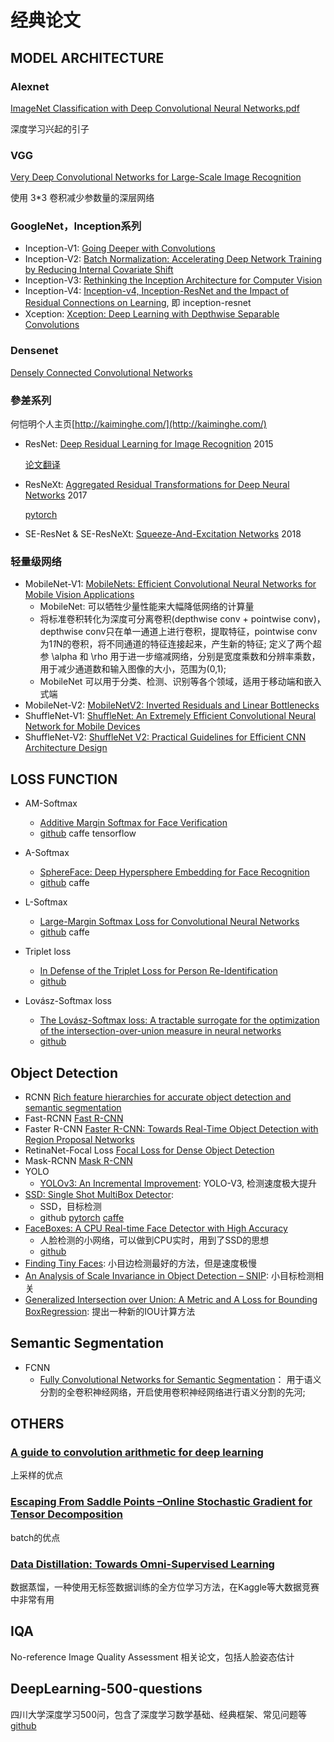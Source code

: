 # 经典论文

## MODEL ARCHITECTURE
### Alexnet
[ImageNet Classification with Deep Convolutional Neural Networks.pdf](https://papers.nips.cc/paper/4824-imagenet-classification-with-deep-convolutional-neural-networks)

深度学习兴起的引子

### VGG
[Very Deep Convolutional Networks for Large-Scale Image Recognition](https://arxiv.org/abs/1409.1556)

使用 3*3 卷积减少参数量的深层网络

### GoogleNet，Inception系列
* Inception-V1: [Going Deeper with Convolutions](https://arxiv.org/abs/1409.4842)
* Inception-V2: [Batch Normalization: Accelerating Deep Network Training by Reducing Internal Covariate Shift](https://arxiv.org/abs/1502.03167)
* Inception-V3: [Rethinking the Inception Architecture for Computer Vision](https://arxiv.org/abs/1512.00567)
* Inception-V4: [Inception-v4, Inception-ResNet and the Impact of Residual Connections on Learning](https://arxiv.org/abs/1602.07261), 即 inception-resnet
* Xception: [Xception: Deep Learning with Depthwise Separable Convolutions](https://arxiv.org/abs/1610.02357)

### Densenet
[Densely Connected Convolutional Networks](https://arxiv.org/abs/1608.06993)


### 參差系列
何恺明个人主页[http://kaiminghe.com/](http://kaiminghe.com/)
* ResNet: [Deep Residual Learning for Image Recognition](https://arxiv.org/abs/1512.03385) 2015

  [论文翻译](http://noahsnail.com/2017/07/31/2017-7-31-ResNet%E8%AE%BA%E6%96%87%E7%BF%BB%E8%AF%91%E2%80%94%E2%80%94%E4%B8%AD%E6%96%87%E7%89%88/)
* ResNeXt: [Aggregated Residual Transformations for Deep Neural Networks](https://arxiv.org/abs/1611.05431) 2017

  [pytorch](https://github.com/miraclewkf/ResNeXt-PyTorch)
* SE-ResNet & SE-ResNeXt: [Squeeze-And-Excitation Networks](https://arxiv.org/abs/1709.01507) 2018



### 轻量级网络
* MobileNet-V1: [MobileNets: Efficient Convolutional Neural Networks for Mobile Vision Applications](https://arxiv.org/abs/1704.04861)
  * MobileNet: 可以牺牲少量性能来大幅降低网络的计算量
  * 将标准卷积转化为深度可分离卷积(depthwise conv + pointwise conv)，depthwise conv只在单一通道上进行卷积，提取特征，pointwise conv 为1*1*N的卷积，将不同通道的特征连接起来，产生新的特征; 定义了两个超参 \alpha 和 \rho 用于进一步缩减网络，分别是宽度乘数和分辨率乘数，用于减少通道数和输入图像的大小，范围为(0,1);
  * MobileNet 可以用于分类、检测、识别等各个领域，适用于移动端和嵌入式端
* MobileNet-V2: [MobileNetV2: Inverted Residuals and Linear Bottlenecks](https://arxiv.org/abs/1801.04381)
* ShuffleNet-V1: [ShuffleNet: An Extremely Efficient Convolutional Neural Network for Mobile Devices](https://arxiv.org/abs/1707.01083)
* ShuffleNet-V2: [ShuffleNet V2: Practical Guidelines for Efficient CNN Architecture Design](https://arxiv.org/abs/1807.11164)

## LOSS FUNCTION
* AM-Softmax
  * [Additive Margin Softmax for Face Verification](https://arxiv.org/abs/1801.05599)
  * [github](https://github.com/happynear/AMSoftmax) caffe tensorflow

* A-Softmax
  * [SphereFace: Deep Hypersphere Embedding for Face Recognition](https://arxiv.org/abs/1704.08063)
  * [github](https://github.com/wy1iu/sphereface) caffe

* L-Softmax
  * [Large-Margin Softmax Loss for Convolutional Neural Networks](http://proceedings.mlr.press/v48/liud16.pdf)
  * [github](https://github.com/wy1iu/LargeMargin_Softmax_Loss) caffe

* Triplet loss
  * [In Defense of the Triplet Loss for Person Re-Identification](https://arxiv.org/abs/1703.07737)
  * [github](https://github.com/Cysu/open-reid/blob/master/reid/loss/triplet.py)

* Lovász-Softmax loss
  * [The Lovász-Softmax loss: A tractable surrogate for the optimization of the intersection-over-union measure in neural networks](https://arxiv.org/abs/1705.08790)
  * [github](https://github.com/bermanmaxim/LovaszSoftmax)

## Object Detection
* RCNN
  [Rich feature hierarchies for accurate object detection and semantic segmentation](https://arxiv.org/abs/1311.2524)
* Fast-RCNN
  [Fast R-CNN](https://arxiv.org/abs/1504.08083)
* Faster R-CNN
  [Faster R-CNN: Towards Real-Time Object Detection with Region Proposal Networks](https://arxiv.org/abs/1506.01497)
* RetinaNet-Focal Loss
  [Focal Loss for Dense Object Detection](https://arxiv.org/abs/1708.02002)
* Mask-RCNN
  [Mask R-CNN](https://arxiv.org/abs/1703.06870)
* YOLO
  * [YOLOv3: An Incremental Improvement](https://arxiv.org/abs/1804.02767): YOLO-V3, 检测速度极大提升
* [SSD: Single Shot MultiBox Detector](https://arxiv.org/abs/1512.02325):
  * SSD，目标检测
  * github [pytorch](https://github.com/amdegroot/ssd.pytorch) [caffe](https://github.com/weiliu89/caffe/tree/ssd)
* [FaceBoxes: A CPU Real-time Face Detector with High Accuracy](https://arxiv.org/abs/1708.05234) 
  * 人脸检测的小网络，可以做到CPU实时，用到了SSD的思想
  * [github](https://github.com/XiaXuehai/faceboxes)
* [Finding Tiny Faces](https://arxiv.org/abs/1612.04402): 小目边检测最好的方法，但是速度极慢
* [An Analysis of Scale Invariance in Object Detection – SNIP](https://arxiv.org/abs/1711.08189): 小目标检测相关
* [Generalized Intersection over Union: A Metric and A Loss for Bounding BoxRegression](https://arxiv.org/abs/1902.09630): 提出一种新的IOU计算方法

## Semantic Segmentation
* FCNN
  * [Fully Convolutional Networks for Semantic Segmentation](chrome-extension://gfbliohnnapiefjpjlpjnehglfpaknnc/pages/pdf_viewer.html?r=https://people.eecs.berkeley.edu/~jonlong/long_shelhamer_fcn.pdf)：
    用于语义分割的全卷积神经网络，开启使用卷积神经网络进行语义分割的先河;

## OTHERS
### [A guide to convolution arithmetic for deep learning](https://arxiv.org/abs/1603.07285)
上采样的优点

### [Escaping From Saddle Points –Online Stochastic Gradient for Tensor Decomposition](https://arxiv.org/abs/1503.02101)
batch的优点

### [Data Distillation: Towards Omni-Supervised Learning](https://arxiv.org/abs/1712.04440)
  数据蒸馏，一种使用无标签数据训练的全方位学习方法，在Kaggle等大数据竞赛中非常有用


## IQA
No-reference Image Quality Assessment 相关论文，包括人脸姿态估计

## DeepLearning-500-questions
四川大学深度学习500问，包含了深度学习数学基础、经典框架、常见问题等
[github](https://github.com/scutan90/DeepLearning-500-questions)

